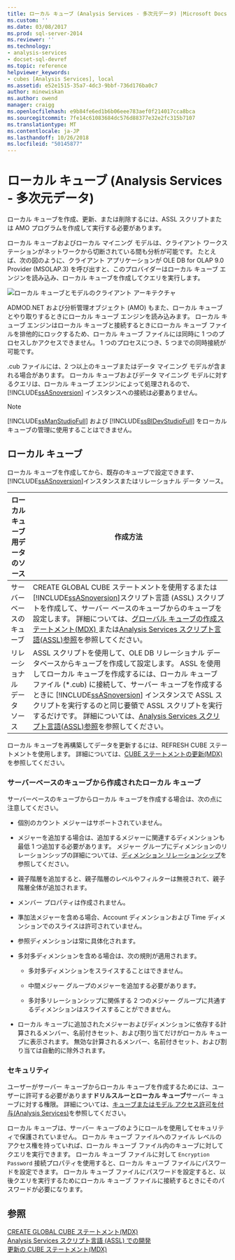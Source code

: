 ```yaml
---
title: ローカル キューブ (Analysis Services - 多次元データ) |Microsoft Docs
ms.custom: ''
ms.date: 03/08/2017
ms.prod: sql-server-2014
ms.reviewer: ''
ms.technology:
- analysis-services
- docset-sql-devref
ms.topic: reference
helpviewer_keywords:
- cubes [Analysis Services], local
ms.assetid: e52e1515-35a7-4dc3-9bbf-736d176ba0c7
author: minewiskan
ms.author: owend
manager: craigg
ms.openlocfilehash: e9b84fe6ed1b6b06eee783aef0f214017cca8bca
ms.sourcegitcommit: 7fe14c61083684dc576d88377e32e2fc315b7107
ms.translationtype: MT
ms.contentlocale: ja-JP
ms.lasthandoff: 10/26/2018
ms.locfileid: "50145877"
---
```

# <a name="local-cubes-analysis-services---multidimensional-data"></a>ローカル キューブ (Analysis Services - 多次元データ)
  ローカル キューブを作成、更新、または削除するには、ASSL スクリプトまたは AMO プログラムを作成して実行する必要があります。  
  
 ローカル キューブおよびローカル マイニング モデルは、クライアント ワークステーションがネットワークから切断されている間も分析が可能です。 たとえば、次の図のように、クライアント アプリケーションが OLE DB for OLAP 9.0 Provider (MSOLAP.3) を呼び出すと、このプロバイダーはローカル キューブ エンジンを読み込み、ローカル キューブを作成してクエリを実行します。  
  
 ![ローカル キューブとモデルのクライアント アーキテクチャ](../../../analysis-services/dev-guide/media/as-localcubearch9.gif "ローカル キューブとモデルのクライアント アーキテクチャ")  
  
 ADMOD.NET および分析管理オブジェクト (AMO) もまた、ローカル キューブとやり取りするときにローカル キューブ エンジンを読み込みます。 ローカル キューブ エンジンはローカル キューブと接続するときにローカル キューブ ファイルを排他的にロックするため、ローカル キューブ ファイルには同時に 1 つのプロセスしかアクセスできません。 1 つのプロセスにつき、5 つまでの同時接続が可能です。  
  
 .cub ファイルには、2 つ以上のキューブまたはデータ マイニング モデルが含まれる場合があります。 ローカル キューブおよびデータ マイニング モデルに対するクエリは、ローカル キューブ エンジンによって処理されるので、[!INCLUDE[ssASnoversion](../../../includes/ssasnoversion-md.md)] インスタンスへの接続は必要ありません。  
  
> [!NOTE]  
>  [!INCLUDE[ssManStudioFull](../../../includes/ssmanstudiofull-md.md)] および [!INCLUDE[ssBIDevStudioFull](../../../includes/ssbidevstudiofull-md.md)] をローカル キューブの管理に使用することはできません。  
  
## <a name="local-cubes"></a>ローカル キューブ  
 ローカル キューブを作成してから、既存のキューブで設定できます、[!INCLUDE[ssASnoversion](../../../includes/ssasnoversion-md.md)]インスタンスまたはリレーショナル データ ソース。  
  
|ローカル キューブ用データのソース|作成方法|  
|------------------------------------|---------------------|  
|サーバーベースのキューブ|CREATE GLOBAL CUBE ステートメントを使用するまたは[!INCLUDE[ssASnoversion](../../../includes/ssasnoversion-md.md)]スクリプト言語 (ASSL) スクリプトを作成して、サーバー ベースのキューブからのキューブを設定します。 詳細については、[グローバル キューブの作成ステートメント&#40;MDX&#41; ](/sql/mdx/mdx-data-definition-create-global-cube)または[Analysis Services スクリプト言語&#40;ASSL&#41;参照](https://docs.microsoft.com/bi-reference/assl/analysis-services-scripting-language-assl-for-xmla)を参照してください。|  
|リレーショナル データ ソース|ASSL スクリプトを使用して、OLE DB リレーショナル データベースからキューブを作成して設定します。 ASSL を使用してローカル キューブを作成するには、ローカル キューブ ファイル (*.cub) に接続して、サーバー キューブを作成するときに [!INCLUDE[ssASnoversion](../../../includes/ssasnoversion-md.md)] インスタンスで ASSL スクリプトを実行するのと同じ要領で ASSL スクリプトを実行するだけです。 詳細については、[Analysis Services スクリプト言語&#40;ASSL&#41;参照](https://docs.microsoft.com/bi-reference/assl/analysis-services-scripting-language-assl-for-xmla)を参照してください。|  
  
 ローカル キューブを再構築してデータを更新するには、REFRESH CUBE ステートメントを使用します。 詳細については、[CUBE ステートメントの更新&#40;MDX&#41;](/sql/mdx/mdx-data-definition-refresh-cube)を参照してください。  
  
### <a name="local-cubes-created-from-server-based-cubes"></a>サーバーベースのキューブから作成されたローカル キューブ  
 サーバーベースのキューブからローカル キューブを作成する場合は、次の点に注意してください。  
  
-   個別のカウント メジャーはサポートされていません。  
  
-   メジャーを追加する場合は、追加するメジャーに関連するディメンションも最低 1 つ追加する必要があります。 メジャー グループにディメンションのリレーションシップの詳細については、[ディメンション リレーションシップ](../../multidimensional-models-olap-logical-cube-objects/dimension-relationships.md)を参照してください。  
  
-   親子階層を追加すると、親子階層のレベルやフィルターは無視されて、親子階層全体が追加されます。  
  
-   メンバー プロパティは作成されません。  
  
-   準加法メジャーを含める場合、Account ディメンションおよび Time ディメンションでのスライスは許可されていません。  
  
-   参照ディメンションは常に具体化されます。  
  
-   多対多ディメンションを含める場合は、次の規則が適用されます。  
  
    -   多対多ディメンションをスライスすることはできません。  
  
    -   中間メジャー グループのメジャーを追加する必要があります。  
  
    -   多対多リレーションシップに関係する 2 つのメジャー グループに共通するディメンションはスライスすることができません。  
  
-   ローカル キューブに追加されたメジャーおよびディメンションに依存する計算されるメンバー、名前付きセット、および割り当てだけがローカル キューブに表示されます。 無効な計算されるメンバー、名前付きセット、および割り当ては自動的に除外されます。  
  
### <a name="security"></a>セキュリティ  
 ユーザーがサーバー キューブからローカル キューブを作成するためには、ユーザーに許可する必要があります**ドリルスルーとローカル キューブ**サーバー キューブに対する権限。 詳細については、[キューブまたはモデル アクセス許可を付与&#40;Analysis Services&#41;](../../multidimensional-models/grant-cube-or-model-permissions-analysis-services.md)を参照してください。  
  
 ローカル キューブは、サーバー キューブのようにロールを使用してセキュリティで保護されていません。 ローカル キューブ ファイルへのファイル レベルのアクセス権を持っていれば、ローカル キューブ ファイル内のキューブに対してクエリを実行できます。 ローカル キューブ ファイルに対して `Encryption Password` 接続プロパティを使用すると、ローカル キューブ ファイルにパスワードを設定できます。 ローカル キューブ ファイルにパスワードを設定すると、以後クエリを実行するためにローカル キューブ ファイルに接続するときにそのパスワードが必要になります。  
  
## <a name="see-also"></a>参照  
 [CREATE GLOBAL CUBE ステートメント&#40;MDX&#41;](/sql/mdx/mdx-data-definition-create-global-cube)   
 [Analysis Services スクリプト言語 (ASSL) での開発](../scripting-language-assl/developing-with-analysis-services-scripting-language-assl.md)   
 [更新の CUBE ステートメント&#40;MDX&#41;](/sql/mdx/mdx-data-definition-refresh-cube)  
  
  
